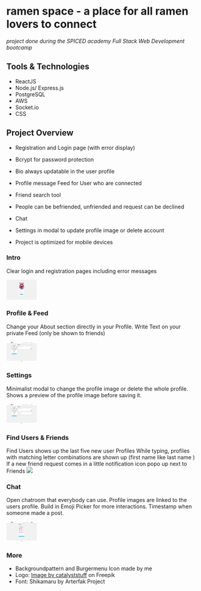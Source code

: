 # ramen space - a place for all ramen lovers to connect

_project done during the SPICED academy Full Stack Web Development bootcamp_

## Tools & Technologies

-   ReactJS
-   Node.js/ Express.js
-   PostgreSQL
-   AWS
-   Socket.io
-   CSS

## Project Overview

-   Registration and Login page (with error display)
-   Bcrypt for password protection
-   Bio always updatable in the user profile
-   Profile message Feed for User who are connected
-   Friend search tool
-   People can be befriended, unfriended and request can be declined
-   Chat
-   Settings in modal to update profile image or delete account

-   Project is optimized for mobile devices

### Intro

Clear login and registration pages including error messages

<kbd><img src="client/public/gifs/01-ramen-space-login.gif" width="80vw"/></kbd>

### Profile & Feed

Change your About section directly in your Profile.
Write Text on your private Feed (only be shown to friends)

<kbd><img src="client/public/gifs/02-ramen-space-profile.gif" width="80vw"/></kbd>

### Settings

Minimalist modal to change the profile image or delete the whole profile.
Shows a preview of the profile image before saving it.

<kbd><img src="client/public/gifs/03-ramen-space-profile-image.gif" width="80vw"/></kbd>

### Find Users & Friends

Find Users shows up the last five new user Profiles
While typing, profiles with matching letter combinations are shown up (first name like last name )
If a new friend request comes in a little notification icon popo up next to Friends
<kbd><img src="client/public/gifs/04-ramen-space-find-add-user.gif" width="80vw"/></kbd>

### Chat

Open chatroom that everybody can use. Profile images are linked to the users profile.
Build in Emoji Picker for more interactions. Timestamp when someone made a post.

<kbd><img src="client/public/gifs/05-ramen-space-chat.gif" width="80vw"/></kbd>

### More

-   Backgroundpattern and Burgermenu Icon made by me
-   Logo: <a href="https://www.freepik.com/free-vector/cute-astronaut-eating-ramen-cartoon-science-food-icon-concept-isolated-flat-cartoon-style_11579999.htm">Image by catalyststuff</a> on Freepik
-   Font: Shikamaru by Arterfak Project
